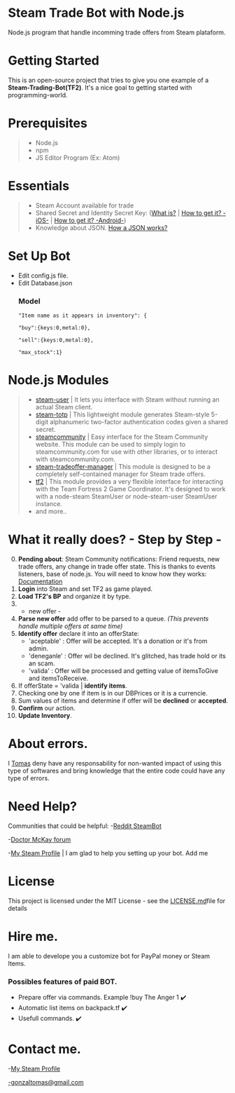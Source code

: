 #  Steam Trade Bot with Node.js
Node.js program that handle incomming trade offers from Steam plataform.

# Getting Started

This is an open-source project that tries to give you one example of a **Steam-Trading-Bot(TF2)**. It's a nice goal to getting started with programming-world.

# Prerequisites

> - Node.js
> - npm
> - JS Editor Program (Ex: Atom)

# Essentials

> - Steam Account available for trade
> - Shared Secret and Identity Secret Key: ([What is?](http://searchsecurity.techtarget.com/definition/shared-secret) | [How to get it? -iOS-](https://forums.backpack.tf/index.php?/topic/45995-guide-how-to-get-your-shared-secret-from-ios-device-steam-mobile/) | [How to get it? -Android-](https://forums.backpack.tf/index.php?/topic/46354-guide-how-to-find-the-steam-identity_secret-on-an-android-phone/))
> - Knowledge about JSON. [How a JSON works?](https://developer.mozilla.org/es/docs/Learn/JavaScript/Objects/JSON)

# Set Up Bot

- Edit config.js file.
- Edit Database.json
	### Model
	```
	"Item name as it appears in inventory": {
	
	"buy":{keys:0,metal:0},
	
	"sell":{keys:0,metal:0},
	
	"max_stock":1}
	```

# Node.js Modules

>- [steam-user](https://www.npmjs.com/package/steam-user) | It lets you interface with Steam without running an actual Steam client.
>- [steam-totp](https://www.npmjs.com/package/steam-totp) | This lightweight module generates Steam-style 5-digit alphanumeric two-factor authentication codes given a shared secret.
>- [steamcommunity](https://www.npmjs.com/package/steamcommunity) | Easy interface for the Steam Community website. This module can be used to simply login to steamcommunity.com for use with other libraries, or to interact with steamcommunity.com.
>- [steam-tradeoffer-manager](https://www.npmjs.com/package/steam-tradeoffer-manager) | This module is designed to be a completely self-contained manager for Steam trade offers.
>- [tf2](https://www.npmjs.com/package/tf2) | This module provides a very flexible interface for interacting with the Team Fortress 2 Game Coordinator. It's designed to work with a node-steam SteamUser or node-steam-user SteamUser instance.
>- and more..

# What it really does? - Step by Step -

 0. **Pending about**: Steam Community notifications: Friend requests, new trade offers, any change in trade offer state. This is thanks to events listeners, base of node.js. You will need to know how they works: [Documentation](https://nodejs.org/api/events.html)
 1. **Login** into Steam and set TF2 as game played.
 2. **Load TF2's BP** and organize it by type.
 3. - new offer -
 4. **Parse new offer** add offer to be parsed to a queue. _(This prevents handle multiple offers at same time)_
 5. **Identify offer** declare it into an offerState:
 	- 'aceptable' : Offer will be accepted. It's a donation or it's from admin. 
    - 'deneganle' : Offer wil be declined. It's glitched, has trade hold or its an scam.
    - 'valida' : Offer will be processed and getting value of itemsToGive and itemsToReceive.
 6. If offerState = 'valida | **identify items**.
 7. Checking one by one if item is in our DBPrices or it is a currencie.
 8. Sum values of items and determine if offer will be **declined** or **accepted**.
 9. **Confirm** our action.
 10. **Update Inventory**.
 
 # About errors.
 
 I [Tomas](https://github.com/toomi17) deny have any responsability for non-wanted impact of using this type of softwares and bring knowledge that the entire code could have any type of errors.
 
 # Need Help?
 
 Communities that could be helpful:
 -[Reddit SteamBot](https://www.reddit.com/r/SteamBot/)
 
 -[Doctor McKay forum](https://dev.doctormckay.com/forum/10-general/)
 
 -[My Steam Profile](http://steamcommunity.com/profiles/76561198050753995/) | I am glad to help you setting up your bot. Add me
 
 # License
 
 This project is licensed under the MIT License - see the [LICENSE.md](https://github.com/toomi17/Steam-Trade-Bot-TF2-/blob/master/LICENSE)file for details
 
# Hire me.

I am able to develope you a customize bot for PayPal money or Steam Items.

### Possibles features of paid BOT.
- Prepare offer via commands. Example !buy The Anger 1 :heavy_check_mark:
- Automatic list items on backpack.tf :heavy_check_mark:
- Usefull commands. :heavy_check_mark:

# Contact me.

 -[My Steam Profile](http://steamcommunity.com/profiles/76561198050753995/)
 
 -gonzaltomas@gmail.com

 
 
 
 
 
